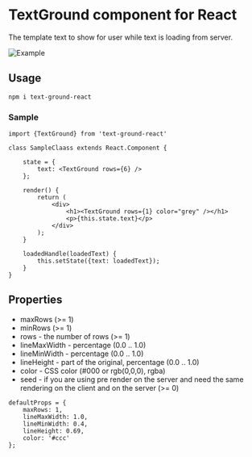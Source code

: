 # TextGround component for React
The template text to show for user while text is loading from server.

![Example](https://raw.githubusercontent.com/KrickRay/text-ground-react/master/media/screen.png)

## Usage
```
npm i text-ground-react
```

### Sample

```
import {TextGround} from 'text-ground-react'

class SampleClaass extends React.Component {

    state = {
        text: <TextGround rows={6} />
    };

    render() {
        return (
            <div>
                <h1><TextGround rows={1} color="grey" /></h1>
                <p>{this.state.text}</p>
            </div>
        );
    }

    loadedHandle(loadedText) {
        this.setState({text: loadedText});
    }
}
```

## Properties

- maxRows (>= 1)
- minRows (>= 1)
- rows - the number of rows (>= 1)
- lineMaxWidth - percentage (0.0 .. 1.0)
- lineMinWidth - percentage (0.0 .. 1.0)
- lineHeight - part of the original, percentage (0.0 .. 1.0)
- color - CSS color (#000 or rgb(0,0,0), rgba)
- seed - if you are using pre render on the server and need the same rendering on the client and on the server (>= 0)

```
defaultProps = {
    maxRows: 1,
    lineMaxWidth: 1.0,
    lineMinWidth: 0.4,
    lineHeight: 0.69,
    color: '#ccc'
};
```